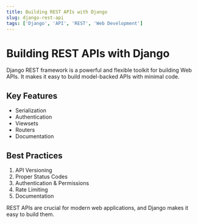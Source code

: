 ```yaml
---
title: Building REST APIs with Django
slug: django-rest-api
tags: ['Django', 'API', 'REST', 'Web Development']
---
```


# Building REST APIs with Django

Django REST framework is a powerful and flexible toolkit for building Web APIs. It makes it easy to build model-backed APIs with minimal code.

## Key Features

- Serialization
- Authentication
- Viewsets
- Routers
- Documentation

## Best Practices

1. API Versioning
2. Proper Status Codes
3. Authentication & Permissions
4. Rate Limiting
5. Documentation

REST APIs are crucial for modern web applications, and Django makes it easy to build them.